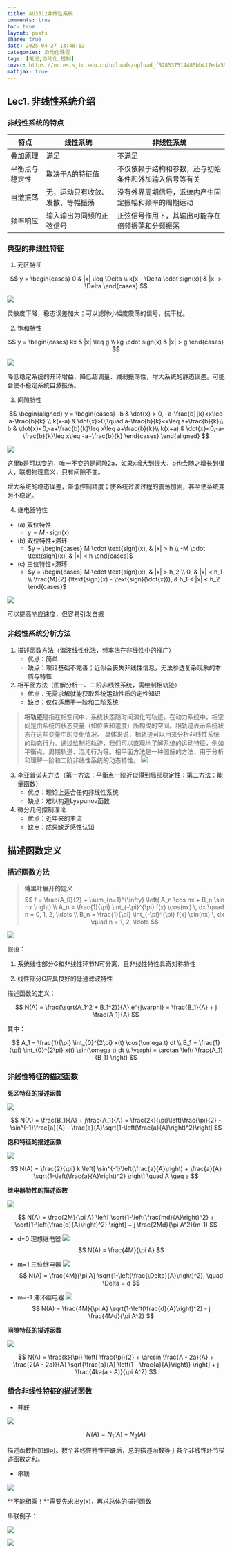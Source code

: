 ```yaml
---
title: AU3312非线性系统
comments: true
toc: true
layout: posts
share: true
date: 2025-04-27 13:48:12
categories: 自动化课程
tags: [笔记,自动化,控制]
cover: https://notes.sjtu.edu.cn/uploads/upload_f528537514485bb417eda59aeb9690cf.png
mathjax: true
---
```


## Lec1. 非线性系统介绍

### 非线性系统的特点

| 特点 | 线性系统 | 非线性系统 |
| -------- | -------- | -------- |
| 叠加原理     |   满足   |  不满足    |
| 平衡点与稳定性     |  取决于A的特征值    |  不仅依赖于结构和参数，还与初始条件和外加输入信号等有关    |
| 自激振荡     |   无，运动只有收敛、发散、等幅振荡   |   没有外界周期信号，系统内产生固定振幅和频率的周期运动   |
| 频率响应     |   输入输出为同频的正弦信号   |  正弦信号作用下，其输出可能存在倍频振荡和分频振荡    |

### 典型的非线性特征

1. 死区特征

$$
y = \begin{cases} 
0 & |x| \leq \Delta \\
k[x - \Delta \cdot sign(x)] & |x| > \Delta 
\end{cases}
$$

![](https://notes.sjtu.edu.cn/uploads/upload_623c96b505592ad91838e5a0ee859251.png)

灵敏度下降，稳态误差加大；可以滤除小幅度震荡的信号，抗干扰。

2. 饱和特性

$$
y = \begin{cases} 
kx & |x| \leq g \\
kg \cdot sign(x) & |x| > g 
\end{cases} 
$$

![](https://notes.sjtu.edu.cn/uploads/upload_10877c15aa3980507f8c7d37d036b354.png)

降低稳定系统的开环增益，降低超调量、减弱振荡性，增大系统的静态误差。可能会使不稳定系统自激振荡。

3. 间隙特性

$$
\begin{aligned}
    y = \begin{cases} 
        -b & \dot{x} > 0, -a-\frac{b}{k}<x\leq a-\frac{b}{k} \\
        k(x-a) & \dot{x}>0,\quad a-\frac{b}{k}<x\leq a+\frac{b}{k}\\
        b & \dot{x}<0,-a+\frac{b}{k}\leq x\leq a+\frac{b}{k}\\
        k(x+a) & \dot{x}<0,-a-\frac{b}{k}\leq x\leq -a+\frac{b}{k}
    \end{cases}
\end{aligned}
$$

![](https://notes.sjtu.edu.cn/uploads/upload_ea315f5ace048fdc21347ee187282736.png)

这里b是可以变的，唯一不变的是间隙2a，如果x增大到很大，b也会随之增长到很大，联想物理意义，只有间隙不变。

增大系统的稳态误差，降低控制精度；使系统过渡过程的震荡加剧，甚至使系统变为不稳定。

4. 继电器特性

- (a) 双位特性
    - $y = M \cdot \text{sign}(x)$
- (b) 双位特性+滞环
    - $y = \begin{cases} 
        M \cdot \text{sign}(x), & |x| > h \\
        -M \cdot \text{sign}(x), & |x| < h 
        \end{cases}$
- (c) 三位特性+滞环
    - $y = \begin{cases} 
        M \cdot \text{sign}(x), & |x| > h_2 \\
        0, & |x| < h_1 \\
        \frac{M}{2} (\text{sign}(x) - \text{sign}(\dot{x})), & h_1 < |x| < h_2 
        \end{cases}$

![](https://notes.sjtu.edu.cn/uploads/upload_8894cb770c7f905069ce0eb9e0232832.png)

可以提高响应速度，但容易引发自振

### 非线性系统分析方法

1. 描述函数方法（谐波线性化法，频率法在非线性中的推广）
    - 优点：简单
    - 缺点：理论基础不完善；近似会丧失非线性信息，无法参透复杂现象的本质与特性
2. 相平面方法（图解分析一、二阶非线性系统，需绘制相轨迹）
    - 优点：无需求解就能获取系统运动性质的定性知识
    - 缺点：仅仅适用于一阶和二阶系统
> **相轨迹**是指在相空间中，系统状态随时间演化的轨迹。在动力系统中，相空间是由系统的状态变量（如位置和速度）所构成的空间。相轨迹表示系统状态在这些变量中的变化情况。
>具体来说，相轨迹可以用来分析非线性系统的动态行为。通过绘制相轨迹，我们可以直观地了解系统的运动特征，例如平衡点、周期轨道、混沌行为等。相平面方法是一种图解的方法，用于分析和理解一阶和二阶非线性系统的动态特性。
![](https://notes.sjtu.edu.cn/uploads/upload_b46e8acd6e882906d63211acc25fdb82.png)

3. 李亚普诺夫方法（第一方法：平衡点一阶近似得到局部稳定性；第二方法：能量函数）
    - 优点：理论上适合任何非线性系统
    - 缺点：难以构造Lyapunov函数
4. 微分几何控制理论
    - 优点：近年来的主流
    - 缺点：成果缺乏感性认知

## 描述函数定义

### 描述函数方法

> **傅里叶展开的定义**
> $$
f = \frac{A_0}{2} + \sum_{n=1}^{\infty} \left( A_n \cos nx + B_n \sin nx \right) \\
A_n = \frac{1}{\pi} \int_{-\pi}^{\pi} f(x) \cos(nx) \, dx \quad n = 0, 1, 2, \ldots  \\
B_n = \frac{1}{\pi} \int_{-\pi}^{\pi} f(x) \sin(nx) \, dx \quad n = 1, 2, \ldots 
$$

![](https://notes.sjtu.edu.cn/uploads/upload_00048bbb703fc1eae440eedcc2a61d59.png)

假设：
1. 系统线性部分G和非线性环节N可分离，且非线性特性具奇对称特性

2. 线性部分G应具良好的低通滤波特性

描述函数的定义：

$$
N(A) = \frac{\sqrt{A_1^2 + B_1^2}}{A} e^{j\varphi} = \frac{B_1}{A} + j \frac{A_1}{A}
$$

其中：

$$
A_1 = \frac{1}{\pi} \int_{0}^{2\pi} x(t) \cos(\omega t) dt \\
B_1 = \frac{1}{\pi} \int_{0}^{2\pi} x(t) \sin(\omega t) dt \\
\varphi = \arctan \left( \frac{A_1}{B_1} \right)
$$

### 非线性特征的描述函数

**死区特征的描述函数**

![](https://notes.sjtu.edu.cn/uploads/upload_124e61c73ea656643141ddb1e0bc58be.png)

$$
N(A) = \frac{B_1}{A} + j\frac{A_1}{A} = \frac{2k}{\pi}\left[\frac{\pi}{2} - \sin^{-1}\frac{a}{A} - \frac{a}{A}\sqrt{1-\left(\frac{a}{A}\right)^2}\right]
$$

**饱和特征的描述函数**

![](https://notes.sjtu.edu.cn/uploads/upload_39098f5a2b7d62af34dc0009db572a30.png)

$$
N(A) = \frac{2}{\pi} k \left[ \sin^{-1}\left(\frac{a}{A}\right) + \frac{a}{A} \sqrt{1-\left(\frac{a}{A}\right)^2} \right] \quad A \geq a
$$

**继电器特性的描述函数**

![](https://notes.sjtu.edu.cn/uploads/upload_96c24b3368a178d2a2d80a1b89c1447c.png)

$$
N(A) = \frac{2M}{\pi A} \left[ \sqrt{1-\left(\frac{md}{A}\right)^2} + \sqrt{1-\left(\frac{d}{A}\right)^2} \right] + j \frac{2Md}{\pi A^2}(m-1)
$$

- d=0 理想继电器
![](https://notes.sjtu.edu.cn/uploads/upload_547fd17ff2a1b6da50f9386712e74eb0.png)
$$
N(A) = \frac{4M}{\pi A}
$$

- m=1 三位继电器
![](https://notes.sjtu.edu.cn/uploads/upload_3cb9defb2ae7ff421beb5aa6e95ee5f6.png)
$$
N(A) = \frac{4M}{\pi A} \sqrt{1-\left(\frac{\Delta}{A}\right)^2}, \quad \Delta = d
$$

- m=-1 滞环继电器
![](https://notes.sjtu.edu.cn/uploads/upload_4a9c71af62b4c7e9002e4092bcb1dbb4.png)
$$
N(A) = \frac{4M}{\pi A} \sqrt{1-\left(\frac{d}{A}\right)^2} - j \frac{4Md}{\pi A^2}
$$

**间隙特征的描述函数**

![](https://notes.sjtu.edu.cn/uploads/upload_9a55cb09088c3df5314d335527c01c49.png)

$$
N(A) = \frac{k}{\pi} \left[ \frac{\pi}{2} + \arcsin \frac{A - 2a}{A} + \frac{2(A - 2a)}{A} \sqrt{\frac{a}{A} \left(1 - \frac{a}{A}\right)} \right] + j \frac{4ka(a - A)}{\pi A^2}
$$

### 组合非线性特征的描述函数

- 并联

![](https://notes.sjtu.edu.cn/uploads/upload_28c5acaa54a424353b5592bc59a07c67.png)

$$
N(A) = N_1(A)+N_2(A)
$$

描述函数相加即可。数个非线性特性并联后，总的描述函数等于各个非线性环节描述函数之和。

- 串联

![](https://notes.sjtu.edu.cn/uploads/upload_a6d9724bf89d79ed27c5d2962159e6b1.png)

**不能相乘！**需要先求出y(x)，再求总体的描述函数

串联例子：

![](https://notes.sjtu.edu.cn/uploads/upload_9c0dc8fafd4915ffe6c1a61e0fe56f7d.png)

![](https://notes.sjtu.edu.cn/uploads/upload_c3d613e48b941a85e804f744adc3440c.png)
